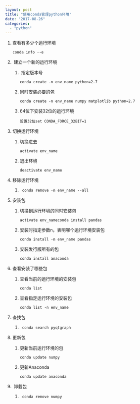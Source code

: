 ```yaml
---
layout: post
title: "使用conda管理python环境"
date: "2017-08-26"
categories: 
  - "python"
---
```


1. 查看有多少个运行环境
    
    ```
    conda info --e
    ```
    
2.  建立一个新的运行环境
    1.  指定版本号
        
        ```text
        conda create -n env_name python=2.7
        ```
        
    2. 同时安装必要的包
        
        ```text
        conda create -n env_name numpy matplotlib python=2.7
        ```
        
    3. 64位下安装32位的运行环境
        
        ```text
        设置32位set CONDA_FORCE_32BIT=1
        ```
        
3. 切换运行环境
    1. 切换进去
        
        ```text
        activate env_name
        ```
        
    2. 退出环境
        
        ```text
        deactivate env_name
        ```
        
4. 移除运行环境
    1. ```text
        conda remove -n env_name --all
        ```
        
5. 安装包
    1. 切换到运行环境的同时安装包
        
        ```text
        activate env_nameconda install pandas
        ```
        
    2. 安装时指定参数n，表明哪个运行环境安装包
        
        ```text
        conda install -n env_name pandas
        ```
        
    3. 安装发行版所有的包
        
        ```text
        conda install anaconda
        ```
        
6. 查看安装了哪些包
    1. 查看当前的运行环境的安装包
        
        ```text
        conda list
        ```
        
    2. 查看指定运行环境的安装包
        
        ```text
        conda list -n env_name
        ```
        
7. 查找包
    1. ```text
        conda search pyqtgraph
        ```
        
8. 更新包
    1. 更新当前运行环境的包
        
        ```text
        conda update numpy
        ```
        
    2. 更新Anaconda
        
        ```text
        conda update anaconda
        ```
        
9.  卸载包
    1. ```text
        conda remove numpy
        ```
